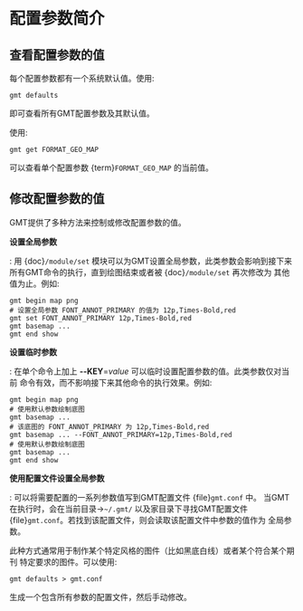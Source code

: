 # 配置参数简介

## 查看配置参数的值

每个配置参数都有一个系统默认值。使用:

```
gmt defaults
```

即可查看所有GMT配置参数及其默认值。

使用:

```
gmt get FORMAT_GEO_MAP
```

可以查看单个配置参数 {term}`FORMAT_GEO_MAP` 的当前值。

## 修改配置参数的值

GMT提供了多种方法来控制或修改配置参数的值。

**设置全局参数**

: 用 {doc}`/module/set` 模块可以为GMT设置全局参数，此类参数会影响到接下来
  所有GMT命令的执行，直到绘图结束或者被 {doc}`/module/set` 再次修改为
  其他值为止。例如:

  ```
  gmt begin map png
  # 设置全局参数 FONT_ANNOT_PRIMARY 的值为 12p,Times-Bold,red
  gmt set FONT_ANNOT_PRIMARY 12p,Times-Bold,red
  gmt basemap ...
  gmt end show
  ```

**设置临时参数**

: 在单个命令上加上 **--KEY**=*value* 可以临时设置配置参数的值。此类参数仅对当前
  命令有效，而不影响接下来其他命令的执行效果。例如:

  ```
  gmt begin map png
  # 使用默认参数绘制底图
  gmt basemap ...
  # 该底图的 FONT_ANNOT_PRIMARY 为 12p,Times-Bold,red
  gmt basemap ... --FONT_ANNOT_PRIMARY=12p,Times-Bold,red
  # 使用默认参数绘制底图
  gmt basemap ...
  gmt end show
  ```

**使用配置文件设置全局参数**

: 可以将需要配置的一系列参数值写到GMT配置文件 {file}`gmt.conf` 中。
  当GMT在执行时，会在当前目录->`~/.gmt/` 以及家目录下寻找GMT配置文件
  {file}`gmt.conf`。若找到该配置文件，则会读取该配置文件中参数的值作为
  全局参数。

  此种方式通常用于制作某个特定风格的图件（比如黑底白线）或者某个符合某个期刊
  特定要求的图件。可以使用:

  ```
  gmt defaults > gmt.conf
  ```

  生成一个包含所有参数的配置文件，然后手动修改。
